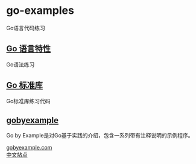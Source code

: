 # go-examples
Go语言代码练习


## [Go 语言特性](./lang/README.md)
Go语法练习


## [Go 标准库](./std)
Go标准库练习代码


## [gobyexample](./gobyexample/README.md)
Go by Example是对Go基于实践的介绍，包含一系列带有注释说明的示例程序。              

[gobyexample.com](https://gobyexample.com/)          
[中文站点](https://gobyexample-cn.github.io/)            
